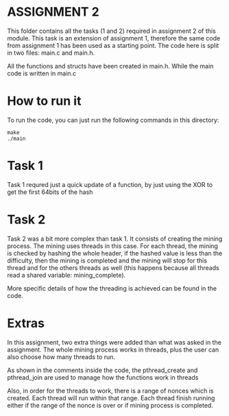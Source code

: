 <h1>ASSIGNMENT 2</h1>

This folder contains all the tasks (1 and 2) required in assignment 2 of this module. This task is an extension of assignment 1, therefore the same code from assignment
1 has been used as a starting point. The code here is split in two files: main.c and main.h.

All the functions and structs have been created in main.h. While the main code is written in main.c


# How to run it
To run the code, you can just run the following commands in this directory:

<code>make</code> <br/>
<code>./main</code>

# Task 1
Task 1 requred just a quick update of a function, by just using the XOR to get the first 64bits of the hash

# Task 2
Task 2 was a bit more complex than task 1. It consists of creating the mining process. The mining uses threads in this case. For each thread, the mining is checked by hashing the whole header, if the hashed value is less than the difficulty, then the mining is completed and the mining will stop for this thread and for the others threads as well (this happens because all threads read a shared variable: mining_complete).

More specific details of how the threading is achieved can be found in the code.

# Extras
In this assignment, two extra things were added than what was asked in the assignment. The whole mining process works in threads, plus the user can also choose how many threads to run.

As shown in the comments inside the code, the pthread_create and pthread_join are used to manage how the functions work in threads

Also, in order for the threads to work, there is a range of nonces which is created. Each thread will run within that range. Each thread finish running either if the range of the nonce is over or if mining process is completed.

